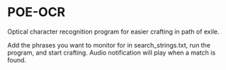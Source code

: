 # POE-OCR
Optical character recognition program for easier crafting in path of exile.

Add the phrases you want to monitor for in search_strings.txt, run the program, and start crafting. Audio notification will play when a match is found.
